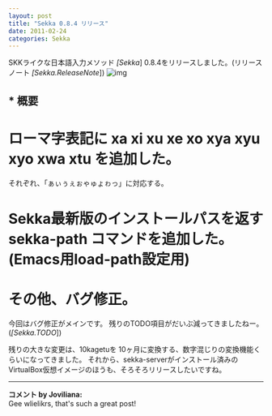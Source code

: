 ```yaml
---
layout: post
title: "Sekka 0.8.4 リリース"
date: 2011-02-24
categories: Sekka
---
```

SKKライクな日本語入力メソッド *[Sekka*] 0.8.4をリリースしました。(リリースノート *[Sekka.ReleaseNote*])
 ![img](http://mrg.bz/NbpKsE)

## * 概要
# ローマ字表記に xa xi xu xe xo xya xyu xyo xwa xtu を追加した。
  それぞれ、「ぁぃぅぇぉゃゅょゎっ」に対応する。
# Sekka最新版のインストールパスを返す sekka-path コマンドを追加した。(Emacs用load-path設定用)
# その他、バグ修正。

今回はバグ修正がメインです。
残りのTODO項目がだいぶ減ってきましたねー。(*[Sekka.TODO*])

残りの大きな変更は、10kagetuを 10ヶ月に変換する、数字混じりの変換機能くらいになってきました。
それから、sekka-serverがインストール済みのVirtualBox仮想イメージのほうも、そろそろリリースしたいですね。



---

**コメント by Joviliana:**  
Gee wlielikrs, that's such a great post!
